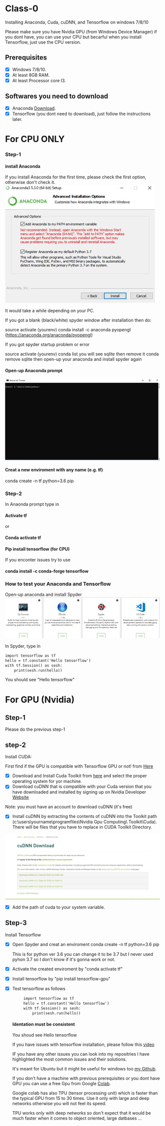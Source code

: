 # Class-0
Installing Anaconda, Cuda, cuDNN, and Tensorflow on windows 7/8/10

Please make sure you have Nvidia GPU (from Windows Device Manager) if you dont have, you can use your CPU but becarful when you install Tensorflow, just use the CPU version.

## Prerequisites
- [x] Windows 7/8/10.
- [x] At least 8GB RAM.
- [x] At least Processor core I3.

## Softwares you need to download

- [x] Anaconda [Download](https://www.anaconda.com/download/#windows).
- [x] Tensorflow (you dont need to download), just follow the instructions later.

# For CPU ONLY

### Step-1 
#### install Anaconda
If you install Anaconda for the first time, please check the first option, otherwise don't check it.
![Anaconda](./pics/Capture1.JPG)

It would take a while depending on your PC.

If you got a blank (black/white) spyder window after installation then do:

source activate (yourenv) conda install -c anaconda pyopengl (https://anaconda.org/anaconda/pyopengl)

If you got spyder startup problem or error

source activate (yourenv)
conda list
you will see  sqlite
then remove it 
conda remove sqlite 
then open-up your anaconda and install spyder again   
#### Open-up Anaconda prompt
![Anaconda](./pics/Capture2.JPG)
#### Creat a new enviroment with any name (e.g. tf)
conda create -n tf python=3.6 pip
### Step-2
In Anaonda prompt type in

#### Activate tf 
or
#### Conda activate tf

#### Pip install tensorflow (for CPU)
If you enconter issues try to use 
#### conda install -c conda-forge tensorflow 

### How to test your Anaconda and Tensorflow
Open-up anaconda and install Spyder
![Spyder](./pics/Capture3.JPG)

In Spyder, type in 

    import tensorflow as tf
    hello = tf.constant('Hello tensorflow')
    with tf.Session() as sesh:
        print(sesh.run(hello)) 
    
You should see "Hello tensorflow"

# For GPU (Nvidia)

## Step-1
Please do the previous step-1

## step-2
Install CUDA:

First find if the GPU is compatible with Tensorflow GPU or not! from [Here](https://developer.nvidia.com/cuda-gpus)
- [x] Download and Install Cuda Toolkit from [here](https://developer.nvidia.com/cuda-downloads) and select the proper operating system for yor machine.
- [x] Download cuDNN that is compatible with your Cuda version that you have downloaded and installed by signing up on Nvidia Developer [Website](https://developer.nvidia.com/cudnn)

Note: you must have an account to download cuDNN (it's free)
- [x] Install cuDNN by extracting the contents of cuDNN into the Toolkit path (c:\users\yourname\programfiles\Nvidia Gpu Computing\ Toolkit\Cuda). There will be files that you have to replace in CUDA Toolkit Directory.

![cuDNN](./pics/Capture4.JPG)

- [x] Add the path of cuda to your system variable.

## Step-3
Install Tensorflow

- [x] Open Spyder and creat an enviroment conda create -n tf python=3.6 pip

  This is for python ver 3.6 you can change it to be 3.7 but I never used pyhon 3.7 so I don't know if it's gonna work or not.
  
 - [x] Activate the created enviroment by "conda activate tf"
 - [x] Install tensorflow by "pip install tensorflow-gpu"
 - [x] Test tensorflow as follows 
 
            import tensorflow as tf
            hello = tf.constant('Hello tensorflow')
            with tf.Session() as sesh:
                print(sesh.run(hello))
   
   #### Identation must be consistent
   You shoud see Hello tensorflow
   
   If you have issues with tensorflow installation, please follow this [video](https://www.youtube.com/watch?v=uIm3DMprk7M&t=12s)
   
   IF you have any other issues you can look into my repositries I have highlighted the most common issues and their solutions.
   
   It's meant for Ubuntu but it might be useful for windows too [my Github](https://github.com/Abdelpakey?tab=repositories).
   
   If you don't have a machine with previous prerequisites or you dont have GPU you can use a free Gpu from Google [Colab](https://colab.research.google.com).
   
   Google colab has also TPU (tensor processing unit) which is faster than the typical GPU from 15 to 30 times. Use it only with large and deep networks otherwise you will not feel its speed.
   
   TPU works only with deep networks so don't expect that it would be much faster when it comes to object oriented, large datbases ...
   
   







